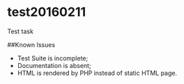 # test20160211
Test task

##Known Issues
 - Test Suite is incomplete;
 - Documentation is absent;
 - HTML is rendered by PHP instead of static HTML page.
